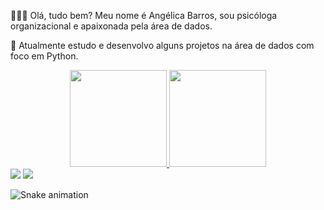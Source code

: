 🙋🏽‍♀️ Olá, tudo bem? Meu nome é Angélica Barros, sou psicóloga organizacional e apaixonada pela área de dados.

💼 Atualmente estudo e desenvolvo alguns projetos na área de dados com foco em Python.



<div align="center">
  <a href="https://github.com/angelicabarros">
  <img height="155em" src="https://github-readme-stats.vercel.app/api?username=angelicabarros&show_icons=true&theme=radical&include_all_commits=true&count_private=true"/>
  <img height="155em" src="https://github-readme-stats.vercel.app/api/top-langs/?username=angelicabarros&layout=compact&langs_count=7&theme=radical"/>
</div>

  
  
<div> 
  <a href = "mailto:angelicapabarros@gmail.com"><img src="https://img.shields.io/badge/-Gmail-%23333?style=for-the-badge&logo=gmail&logoColor=white" target="_blank"></a>
  <a href="https://www.linkedin.com/in/psiangelicabarros" target="_blank"><img src="https://img.shields.io/badge/-LinkedIn-%230077B5?style=for-the-badge&logo=linkedin&logoColor=white" target="_blank"></a> 
 
  ![Snake animation](https://github.com/angelicabarros/angelicabarros/blob/output/github-contribution-grid-snake.svg)
 
</div>

